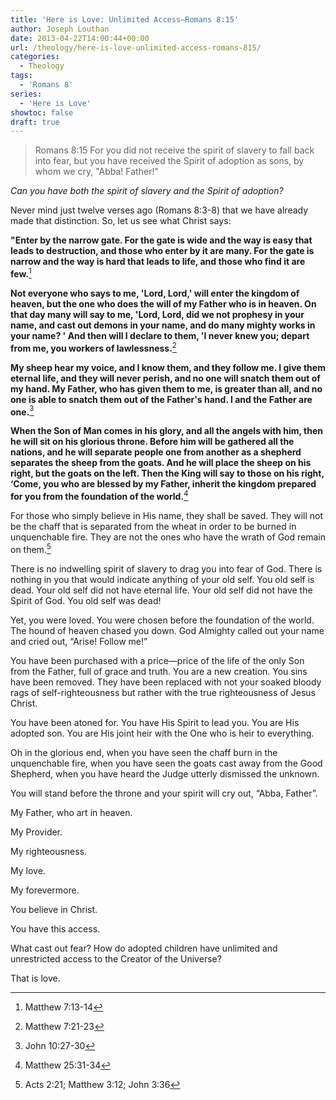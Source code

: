 ```yaml
---
title: 'Here is Love: Unlimited Access–Romans 8:15'
author: Joseph Louthan
date: 2013-04-22T14:00:44+00:00
url: /theology/here-is-love-unlimited-access-romans-815/
categories:
  - Theology
tags:
  - 'Romans 8'
series:
  - 'Here is Love'
showtoc: false
draft: true
---
```

>Romans 8:15 For you did not receive the spirit of slavery to fall back into fear, but you have received the Spirit of adoption as sons, by whom we cry, "Abba! Father!"

_Can you have both the spirit of slavery and the Spirit of adoption?_

Never mind just twelve verses ago (Romans 8:3-8) that we have already made that distinction. So, let us see what Christ says:

**"Enter by the narrow gate. For the gate is wide and the way is easy that leads to destruction, and those who enter by it are many. For the gate is narrow and the way is hard that leads to life, and those who find it are few.**[^2]

**Not everyone who says to me, 'Lord, Lord,' will enter the kingdom of heaven, but the one who does the will of my Father who is in heaven. On that day many will say to me, 'Lord, Lord, did we not prophesy in your name, and cast out demons in your name, and do many mighty works in your name? ' And then will I declare to them, 'I never knew you; depart from me, you workers of lawlessness.**[^3]

**My sheep hear my voice, and I know them, and they follow me. I give them eternal life, and they will never perish, and no one will snatch them out of my hand. My Father, who has given them to me, is greater than all, and no one is able to snatch them out of the Father's hand. I and the Father are one.**[^4]

**When the Son of Man comes in his glory, and all the angels with him, then he will sit on his glorious throne. Before him will be gathered all the nations, and he will separate people one from another as a shepherd separates the sheep from the goats. And he will place the sheep on his right, but the goats on the left. Then the King will say to those on his right, ‘Come, you who are blessed by my Father, inherit the kingdom prepared for you from the foundation of the world.**[^5]

For those who simply believe in His name, they shall be saved. They will not be the chaff that is separated from the wheat in order to be burned in unquenchable fire. They are not the ones who have the wrath of God remain on them.[^6]

There is no indwelling spirit of slavery to drag you into fear of God. There is nothing in you that would indicate anything of your old self. You old self is dead. Your old self did not have eternal life. Your old self did not have the Spirit of God. You old self was dead!

Yet, you were loved. You were chosen before the foundation of the world. The hound of heaven chased you down. God Almighty called out your name and cried out, “Arise! Follow me!”

You have been purchased with a price—price of the life of the only Son from the Father, full of grace and truth. You are a new creation. You sins have been removed. They have been replaced with not your soaked bloody rags of self-righteousness but rather with the true righteousness of Jesus Christ.

You have been atoned for. You have His Spirit to lead you. You are His adopted son. You are His joint heir with the One who is heir to everything.

Oh in the glorious end, when you have seen the chaff burn in the unquenchable fire, when you have seen the goats cast away from the Good Shepherd, when you have heard the Judge utterly dismissed the unknown.

You will stand before the throne and your spirit will cry out, “Abba, Father”.

My Father, who art in heaven.

My Provider.

My righteousness.

My love.

My forevermore.

You believe in Christ.

You have this access.

What cast out fear? How do adopted children have unlimited and unrestricted access to the Creator of the Universe?

That is love.


[^2]: Matthew 7:13-14
[^3]: Matthew 7:21-23
[^4]: John 10:27-30
[^5]: Matthew 25:31-34
[^6]: Acts 2:21; Matthew 3:12; John 3:36
